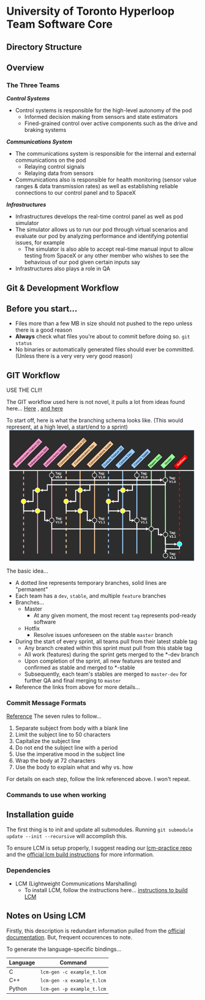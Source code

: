 # University of Toronto Hyperloop Team Software Core #

## Directory Structure ##

## Overview ##

### The Three Teams ###
***Control Systems***
- Control systems is responsible for the high-level autonomy of the pod
  - Informed decision making from sensors and state estimators
  - Fined-grained control over active components such as the drive and braking systems

***Communications System***
- The communications system is responsible for the internal and external communications on the pod
  - Relaying control signals
  - Relaying data from sensors
- Communications also is responsible for health monitoring (sensor value ranges & data transmission rates) as well as establishing reliable connections to our control panel and to SpaceX

***Infrastructures***
- Infrastructures develops the real-time control panel as well as pod simulator
- The simulator allows us to run our pod through virtual scenarios and evaluate our pod by analyzing performance and identifying potential issues, for example
  - The simulator is also able to accept real-time manual input to allow testing from SpaceX or any other member who wishes to see the behavious of our pod given certain inputs say
- Infrastructures also plays a role in QA

## Git & Development Workflow ##

## Before you start... ##
- Files more than a few MB in size should not pushed to the repo unless there is a good reason
- **Always** check what files you're about to commit before doing so. `git status`
- No binaries or automatically generated files should ever be committed. (Unless there is a very very very good reason)

## GIT Workflow ##
USE THE CLI!!

The GIT workflow used here is not novel, it pulls a lot from ideas found here...
[Here](https://blog.logrocket.com/the-git-workflow-you-need-how-to-deal-with-multiple-teams-in-a-single-repository-faf5bb17a6e4/)
, [and here](https://nvie.com/posts/a-successful-git-branching-model/)

To start off, here is what the branching schema looks like. (This would represent, at a high level, a start/end to a sprint)
![Branching Schema](README-resources/branching_schema.png)

The basic idea...
- A dotted line represents temporary branches, solid lines are "permanent"
- Each team has a `dev`, `stable`, and multiple `feature` branches
- Branches...
  - Master
    - At any given moment, the most recent `tag` represents pod-ready software
  - Hotfix
    - Resolve issues unforeseen on the stable `master` branch
- During the start of every sprint, all teams pull from their latest stable tag
  - Any branch created within this sprint must pull from this stable tag
  - All work (features) during the sprint gets merged to the \*-dev branch
  - Upon completion of the sprint, all new features are tested and confirmed as stable and merged to \*-stable
  - Subsequently, each team's stables are merged to `master-dev` for further QA and final merging to `master`
- Reference the links from above for more details...

### Commit Message Formats ###
[Reference](https://chris.beams.io/posts/git-commit/)
The seven rules to follow...
1. Separate subject from body with a blank line
2. Limit the subject line to 50 characters
3. Capitalize the subject line
4. Do not end the subject line with a period
5. Use the imperative mood in the subject line
6. Wrap the body at 72 characters
7. Use the body to explain what and why vs. how

For details on each step, follow the link referenced above. I won't repeat.

### Commands to use when working ###


## Installation guide ##

The first thing is to init and update all submodules. Running `git submodule update --init --recursive` will accomplish this.

To ensure LCM is setup properly, I suggest reading our [lcm-practice repo](https://github.com/utht/lcm-practice) and the [official lcm build instructions](https://lcm-proj.github.io/build_instructions.html) for more information.

### Dependencies ###
- LCM (Lightweight Communications Marshalling)
  - To install LCM, follow the instructions here... [instructions to build LCM](https://lcm-proj.github.io/build_instructions.html)

## Notes on Using LCM ##
Firstly, this description is redundant information pulled from the [official documentation](https://lcm-proj.github.io/). But, frequent occurences to note.

To generate the language-specific bindings...

| Language | Command |
| -------- | --------  |
| C	| `lcm-gen -c example_t.lcm` |
| C++	| `lcm-gen -x example_t.lcm` |
| Python	| `lcm-gen -p example_t.lcm` |
